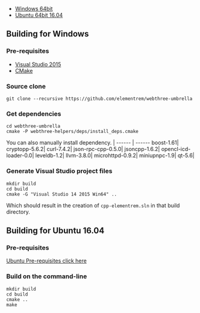 * [Windows 64bit](#building-for-windows)
* [Ubuntu 64bit 16.04](#building-for-ubuntu-1604)

## Building for Windows   

### Pre-requisites
- [Visual Studio 2015](https://www.visualstudio.com/products/vs-2015-product-editions)    
- [CMake](https://cmake.org/download/)    

### Source clone
`git clone --recursive https://github.com/elementrem/webthree-umbrella`

### Get dependencies
```
cd webthree-umbrella
cmake -P webthree-helpers/deps/install_deps.cmake
```
You can also manually install dependency. |
------ | ------
boost-1.61|
cryptopp-5.6.2|
curl-7.4.2|
json-rpc-cpp-0.5.0|
jsoncpp-1.6.2|
opencl-icd-loader-0.0|
leveldb-1.2|
llvm-3.8.0|
microhttpd-0.9.2|
miniupnpc-1.9|
qt-5.6|

### Generate Visual Studio project files
```
mkdir build
cd build
cmake -G "Visual Studio 14 2015 Win64" ..
```
Which should result in the creation of `cpp-elementrem.sln` in that build directory.

## Building for Ubuntu 16.04

### Pre-requisites
[Ubuntu Pre-requisites click here](ubuntu_dependency.md)

### Build on the command-line
```
mkdir build
cd build
cmake ..
make
```
